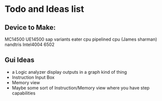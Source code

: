 # Todo and Ideas list

## Device to Make:
MC14500
UE14500
sap variants
eater cpu
pipelined cpu (James sharman)
nandtris
Intel4004
6502

## Gui Ideas
* a Logic analyzer display outputs in a graph kind of thing
* Instruction Input Box
* Memory view
* Maybe some sort of Instruction/Memory view where you have step capabilities
